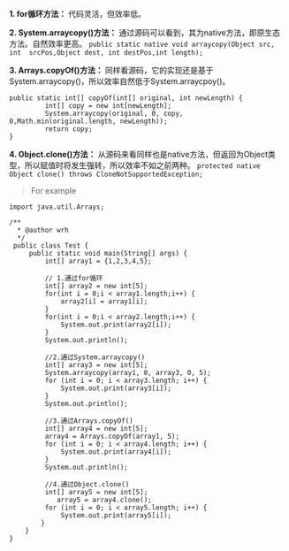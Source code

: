 **1. for循环方法：**
代码灵活，但效率低。

**2. System.arraycopy()方法：**
通过源码可以看到，其为native方法，即原生态方法。自然效率更高。
`public static native void arraycopy(Object src,  int  srcPos,Object dest, int destPos,int length);`

**3. Arrays.copyOf()方法：**
同样看源码，它的实现还是基于System.arraycopy()，所以效率自然低于System.arraycpoy()。
````
public static int[] copyOf(int[] original, int newLength) {
    	 int[] copy = new int[newLength];
    	 System.arraycopy(original, 0, copy, 0,Math.min(original.length, newLength));
         return copy;
}
````

**4. Object.clone()方法：**
从源码来看同样也是native方法，但返回为Object类型，所以赋值时将发生强转，所以效率不如之前两种。
`protected native Object clone() throws CloneNotSupportedException;`
> For example

````
import java.util.Arrays;

/**
  * @author wrh
  */
 public class Test {
     public static void main(String[] args) {
         int[] array1 = {1,2,3,4,5};
        
         // 1.通过for循环
         int[] array2 = new int[5];
         for(int i = 0;i < array1.length;i++) {
             array2[i] = array1[i];
         }
         for(int i = 0;i < array2.length;i++) {
             System.out.print(array2[i]);
         }
         System.out.println();
         
         //2.通过System.arraycopy()
         int[] array3 = new int[5];
         System.arraycopy(array1, 0, array3, 0, 5);
         for (int i = 0; i < array3.length; i++) {
             System.out.print(array3[i]);
         }
         System.out.println();
         
         //3.通过Arrays.copyOf()
         int[] array4 = new int[5];
         array4 = Arrays.copyOf(array1, 5);
         for (int i = 0; i < array4.length; i++) {
             System.out.print(array4[i]);
         }
         System.out.println();
         
         //4.通过Object.clone()
         int[] array5 = new int[5];
			array5 = array4.clone();
         for (int i = 0; i < array5.length; i++) {
             System.out.print(array5[i]);
        }
	}
}
````
